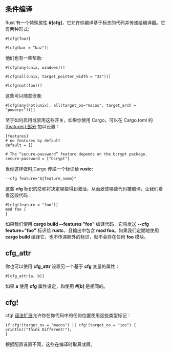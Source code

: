 ## 条件编译

Rust 有一个特殊属性 **#[cfg]**，它允许你编译基于标志的代码并传递给编译器。它有两种形式:

    #[cfg(foo)]
    
    #[cfg(bar = "baz")]

他们也有一些帮助:

    #[cfg(any(unix, windows))]
    
    #[cfg(all(unix, target_pointer_width = "32"))]
    
    #[cfg(not(foo))]

这些可以随意嵌套:

    #[cfg(any(not(unix), all(target_os="macos", target_arch = "powerpc")))]

至于如何启用或禁用这些开关，如果你使用 Cargo，可以在 Cargo.toml 的 [[features] 部分](http://doc.crates.io/manifest.html#the-%5Bfeatures%5D-section) 加以设置：

    [features]
    # no features by default
    default = []
    
    # The “secure-password” feature depends on the bcrypt package.
    secure-password = ["bcrypt"]

当你这样做时,Cargo 传递一个标识给 **rustc**:

    --cfg feature="${feature_name}"

这些 **cfg** 标识的总和将决定哪些得到激活，从而致使哪些代码被编译。让我们看看这段代码：

    #[cfg(feature = "foo")]
    mod foo {
    }

如果我们使用 **cargo build --features "foo"** 编译代码，它将发送 **--cfg feature="foo"** 标识给 **rustc**，且输出中包含 **mod foo**。如果我们定期地使用 **cargo build** 编译它，也不传递额外的标识，就不会存在任何 **foo** 模块。

## cfg_attr

你也可以使用 **cfg_attr** 设置另一个基于 **cfg** 变量的属性：

    #[cfg_attr(a, b)]

如果 **a** 使用 **cfg** 属性设定，和使用 **#[b]** 是相同的。

## cfg!

cfg! [语法扩展](https://doc.rust-lang.org/stable/book/compiler-plugins.html)允许你在你代码中的任何位置使用这些类型标记：

    if cfg!(target_os = "macos") || cfg!(target_os = "ios") {
    println!("Think Different!");
    }

根据配置设置不同，这些在编译时取真或假。